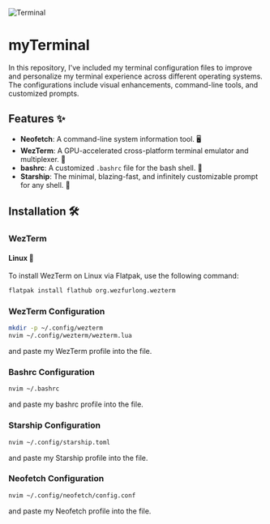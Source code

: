![Terminal](./docs/source/_static/Terminal.svg)

# myTerminal 

In this repository, I've included my terminal configuration files to improve and personalize my terminal experience across different operating systems. The configurations include visual enhancements, command-line tools, and customized prompts.

## Features ✨
- **Neofetch**: A command-line system information tool. 🖥️
- **WezTerm**: A GPU-accelerated cross-platform terminal emulator and multiplexer. 🚀
- **bashrc**: A customized `.bashrc` file for the bash shell. 🐚
- **Starship**: The minimal, blazing-fast, and infinitely customizable prompt for any shell. 🌟

## Installation 🛠️

### WezTerm 

#### Linux 🐧

To install WezTerm on Linux via Flatpak, use the following command:
```bash
flatpak install flathub org.wezfurlong.wezterm
```

### WezTerm Configuration

```bash
mkdir -p ~/.config/wezterm
nvim ~/.config/wezterm/wezterm.lua
```
and paste my WezTerm profile into the file.

### Bashrc Configuration

```bash
nvim ~/.bashrc
```
and paste my bashrc profile into the file.

### Starship Configuration

```bash
nvim ~/.config/starship.toml
```
and paste my Starship profile into the file.

### Neofetch Configuration

```bash
nvim ~/.config/neofetch/config.conf
```
and paste my Neofetch profile into the file.
